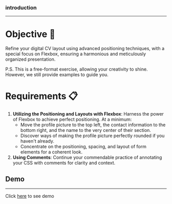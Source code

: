 
### introduction
---
# Objective 🎯

Refine your digital CV layout using advanced positioning techniques, with a special focus on Flexbox, ensuring a harmonious and meticulously organized presentation.

P.S. This is a free-format exercise, allowing your creativity to shine. However, we still provide examples to guide you.

# Requirements 📋

1. **Utilizing the Positioning and Layouts with Flexbox**: Harness the power of Flexbox to achieve perfect positioning. At a minimum:
    - Move the profile picture to the top left, the contact information to the bottom right, and the name to the very center of their section.
    - Discover ways of making the profile picture perfectly rounded if you haven't already.
    - Concentrate on the positioning, spacing, and layout of form elements for a coherent look.
2. **Using Comments**: Continue your commendable practice of annotating your CSS with comments for clarity and context.


## Demo
---
Click [here](https://almousaz.github.io/Polishing-Layout-Digital-CV/) to see demo
